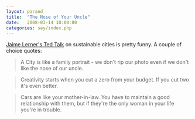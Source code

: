 ```yaml
---
layout: parand
title:  "The Nose of Your Uncle"
date:   2008-03-14 10:00:00
categories: say/index.php
---
```

[Jaime Lerner's Ted Talk](http://www.ted.com/index.php/talks/view/id/213) on sustainable cities is pretty funny. A couple of choice quotes:

> A City is like a family portrait - we don't rip our photo even if we don't like the nose of our uncle.

> Creativity starts when you cut a zero from your budget. If you cut two it's even better.

> Cars are like your mother-in-law. You have to maintain a good relationship with them, but if they're the only woman in your life you're in trouble.
